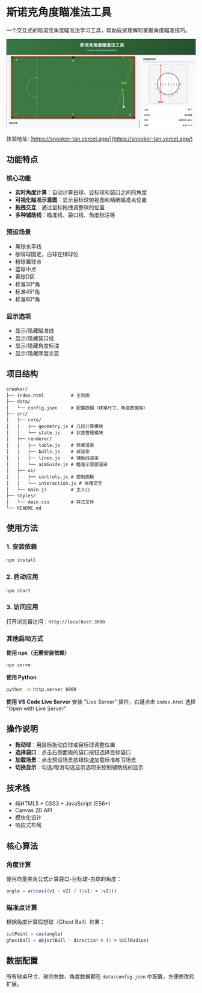# 斯诺克角度瞄准法工具

一个交互式的斯诺克角度瞄准法学习工具，帮助玩家理解和掌握角度瞄准技巧。

![](./image.png)


体验地址: [https://snooker-tan.vercel.app/](https://snooker-tan.vercel.app/)



## 功能特点

### 核心功能
- **实时角度计算**：自动计算白球、目标球和袋口之间的角度
- **可视化瞄准示意图**：显示目标球俯视图和精确瞄准点位置
- **拖拽交互**：通过鼠标拖拽调整球的位置
- **多种辅助线**：瞄准线、袋口线、角度标注等

### 预设场景
- 黑球水平线
- 咖啡球固定，白球在绿球位
- 粉球置球点
- 蓝球中点
- 黄球D区
- 标准30°角
- 标准45°角
- 标准60°角

### 显示选项
- 显示/隐藏瞄准线
- 显示/隐藏袋口线
- 显示/隐藏角度标注
- 显示/隐藏厚度示意

## 项目结构

```
snooker/
├── index.html          # 主页面
├── data/
│   └── config.json     # 配置数据（球桌尺寸、角度数据等）
├── src/
│   ├── core/
│   │   ├── geometry.js # 几何计算模块
│   │   └── state.js    # 状态管理模块
│   ├── renderer/
│   │   ├── table.js    # 球桌渲染
│   │   ├── balls.js    # 球渲染
│   │   ├── lines.js    # 辅助线渲染
│   │   └── aimGuide.js # 瞄准示意图渲染
│   ├── ui/
│   │   ├── controls.js # 控制面板
│   │   └── interaction.js # 拖拽交互
│   └── main.js         # 主入口
├── styles/
│   └── main.css        # 样式文件
└── README.md
```

## 使用方法

### 1. 安装依赖

```bash
npm install
```

### 2. 启动应用

```bash
npm start
```

### 3. 访问应用

打开浏览器访问：`http://localhost:3000`

### 其他启动方式

**使用 npx（无需安装依赖）**
```bash
npx serve
```

**使用 Python**
```bash
python -m http.server 8000
```

**使用 VS Code Live Server**
安装 "Live Server" 插件，右键点击 `index.html` 选择 "Open with Live Server"

## 操作说明

- **拖动球**：用鼠标拖动白球或目标球调整位置
- **选择袋口**：点击右侧面板的袋口按钮选择目标袋口
- **加载场景**：点击预设场景按钮快速加载标准练习场景
- **切换显示**：勾选/取消勾选显示选项来控制辅助线的显示

## 技术栈

- 纯HTML5 + CSS3 + JavaScript (ES6+)
- Canvas 2D API
- 模块化设计
- 响应式布局

## 核心算法

### 角度计算
使用向量夹角公式计算袋口-目标球-白球的角度：
```javascript
angle = arccos((v1 · v2) / (|v1| × |v2|))
```

### 瞄准点计算
根据角度计算假想球（Ghost Ball）位置：
```javascript
cutPoint = cos(angle)
ghostBall = objectBall - direction × (2 × ballRadius)
```

## 数据配置

所有球桌尺寸、球的参数、角度数据都在 `data/config.json` 中配置，方便修改和扩展。
